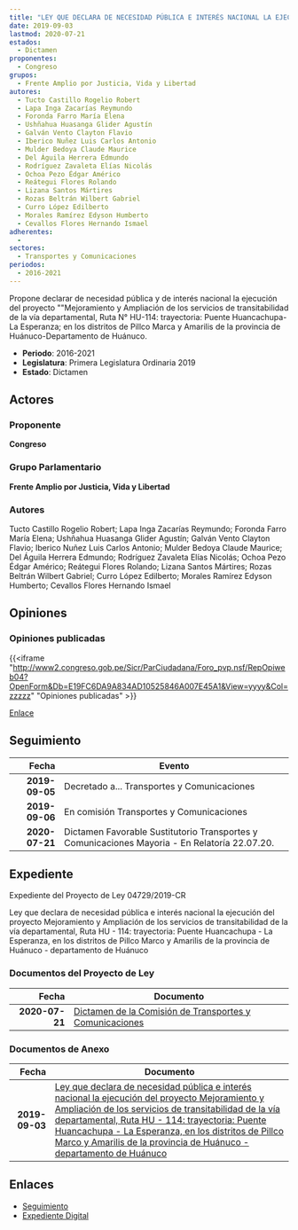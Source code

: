 ```yaml
---
title: "LEY QUE DECLARA DE NECESIDAD PÚBLICA E INTERÉS NACIONAL LA EJECUCIÓN DEL PROYECTO 'MEJORAMIENTO Y AMPLIACIÓN DE LOS SERVICIOS DE TRANSITABILIDAD DE LA VÍA DEPARTAMENTAL, RUTA N° HU-114.-TRAYECTORIA.-PUENTE HUANCACHUPA-LA ESPERANZA, EN LOS DISTRITOS DE PILLCO MARCA Y AMARILIS DE LA PROVINCIA DE HUÁNUCO-DEPARTAMENTO DE HUÁNUCO"
date: 2019-09-03
lastmod: 2020-07-21
estados: 
  - Dictamen
proponentes: 
  - Congreso
grupos: 
  - Frente Amplio por Justicia, Vida y Libertad
autores: 
  - Tucto Castillo Rogelio Robert
  - Lapa Inga Zacarías Reymundo
  - Foronda Farro María Elena
  - Ushñahua Huasanga Glider Agustín
  - Galván Vento Clayton Flavio
  - Iberico Nuñez Luis Carlos Antonio
  - Mulder Bedoya Claude Maurice
  - Del Águila Herrera Edmundo
  - Rodríguez Zavaleta Elías Nicolás
  - Ochoa Pezo Édgar Américo
  - Reátegui Flores Rolando
  - Lizana Santos Mártires
  - Rozas Beltrán Wilbert Gabriel
  - Curro López Edilberto
  - Morales Ramírez Edyson Humberto
  - Cevallos Flores Hernando Ismael
adherentes: 
  - 
sectores: 
  - Transportes y Comunicaciones
periodos: 
  - 2016-2021
---
```


Propone declarar de necesidad pública y de interés nacional la ejecución del proyecto ""Mejoramiento y Ampliación de los servicios de transitabilidad de la vía departamental, Ruta N° HU-114: trayectoria: Puente Huancachupa-La Esperanza; en los distritos de Pillco Marca y Amarilis de la provincia de Huánuco-Departamento de Huánuco.

- **Periodo**: 2016-2021
- **Legislatura**: Primera Legislatura Ordinaria 2019
- **Estado**: Dictamen

## Actores

### Proponente

**Congreso**

### Grupo Parlamentario

**Frente Amplio por Justicia, Vida y Libertad**

### Autores

Tucto Castillo Rogelio Robert; Lapa Inga Zacarías Reymundo; Foronda Farro María Elena; Ushñahua Huasanga Glider Agustín; Galván Vento Clayton Flavio; Iberico Nuñez Luis Carlos Antonio; Mulder Bedoya Claude Maurice; Del Águila Herrera Edmundo; Rodríguez Zavaleta Elías Nicolás; Ochoa Pezo Édgar Américo; Reátegui Flores Rolando; Lizana Santos Mártires; Rozas Beltrán Wilbert Gabriel; Curro López Edilberto; Morales Ramírez Edyson Humberto; Cevallos Flores Hernando Ismael


## Opiniones

### Opiniones publicadas

{{<iframe "http://www2.congreso.gob.pe/Sicr/ParCiudadana/Foro_pvp.nsf/RepOpiweb04?OpenForm&Db=E19FC6DA9A834AD10525846A007E45A1&View=yyyy&Col=zzzzz" "Opiniones publicadas" >}}

[Enlace](http://www2.congreso.gob.pe/Sicr/ParCiudadana/Foro_pvp.nsf/RepOpiweb04?OpenForm&Db=E19FC6DA9A834AD10525846A007E45A1&View=yyyy&Col=zzzzz)

## Seguimiento

| Fecha | Evento |
|------:|--------|
| **2019-09-05** | Decretado a... Transportes y Comunicaciones|
| **2019-09-06** | En comisión Transportes y Comunicaciones|
| **2020-07-21** | Dictamen Favorable Sustitutorio Transportes y Comunicaciones Mayoria - En Relatoría 22.07.20.|


## Expediente

Expediente del Proyecto de Ley 04729/2019-CR

Ley que declara de necesidad pública e interés nacional la ejecución del proyecto Mejoramiento y Ampliación de los servicios de transitabilidad de la vía departamental, Ruta HU - 114: trayectoria: Puente Huancachupa - La Esperanza, en los distritos de Pillco Marco y Amarilis de la provincia de Huánuco - departamento de Huánuco


### Documentos del Proyecto de Ley

| Fecha | Documento |
|------:|--------|
| **2020-07-21** | [Dictamen de la Comisión de Transportes y Comunicaciones](http://www.leyes.congreso.gob.pe/Documentos/2016_2021/Dictamenes/Proyectos_de_Ley/04729DC23MAY20200721.pdf) |

### Documentos de Anexo

| Fecha | Documento |
|------:|--------|
| **2019-09-03** | [Ley que declara de necesidad pública e interés nacional la ejecución del proyecto Mejoramiento y Ampliación de los servicios de transitabilidad de la vía departamental, Ruta HU - 114: trayectoria: Puente Huancachupa - La Esperanza, en los distritos de Pillco Marco y Amarilis de la provincia de Huánuco - departamento de Huánuco](http://www.leyes.congreso.gob.pe/Documentos/2016_2021/Proyectos_de_Ley_y_de_Resoluciones_Legislativas/PL0472920190903.pdf) |

## Enlaces 

- [Seguimiento](http://www2.congreso.gob.pe/Sicr/TraDocEstProc/CLProLey2016.nsf/f7fff46988ca05b1052578e100829cc7/2ca7c6146372afb90525846b0007401d?OpenDocument)
- [Expediente Digital](http://www2.congreso.gob.pe/Sicr/TraDocEstProc/CLProLey2016.nsf/f7fff46988ca05b1052578e100829cc7/2ca7c6146372afb90525846b0007401d?OpenDocument&Click=05257FB7005EB655.eb71d0cf91d8294e05256cdf006b5706/$Body/0.1C6C)
